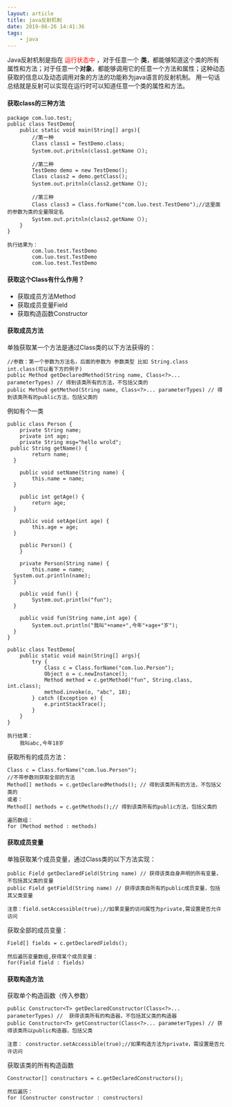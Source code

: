 ```yaml
---
layout: article
title: java反射机制
date: 2019-06-26 14:41:36
tags:
	- java
---
```


Java反射机制是指在<font color=red> 运行状态中 </font>，对于任意一个 **类**，都能够知道这个类的所有属性和方法；对于任意一个**对象**，都能够调用它的任意一个方法和属性；这种动态获取的信息以及动态调用对象的方法的功能称为java语言的反射机制。
用一句话总结就是反射可以实现在运行时可以知道任意一个类的属性和方法。<!--more-->

#### 获取class的三种方法

```获取class
package com.luo.test;
public class TestDemo{
    public static void main(String[] args){
        //第一种
        Class class1 = TestDemo.class;
        System.out.pritnln(class1.getName（）);
        
        //第二种
        TestDemo demo = new TestDemo();
        Class class2 = demo.getClass();
        System.out.pritnln(class2.getName（）);
        
        //第三种
        Class class3 = Class.forName("com.luo.test.TestDemo");//这里面的参数为类的全量限定名
        System.out.pritnln(class2.getName（）);
    }
}

执行结果为：
		com.luo.test.TestDemo
		com.luo.test.TestDemo
		com.luo.test.TestDemo
```



#### 获取这个Class有什么作用？

- 获取成员方法Method
- 获取成员变量Field
- 获取构造函数Constructor

#### 获取成员方法

单独获取某一个方法是通过Class类的以下方法获得的：

```huo
//参数：第一个参数为方法名，后面的参数为 参数类型 比如 String.class int.class(可以看下方的例子)
public Method getDeclaredMethod(String name, Class<?>... parameterTypes) // 得到该类所有的方法，不包括父类的
public Method getMethod(String name, Class<?>... parameterTypes) // 得到该类所有的public方法，包括父类的
```

例如有个一类

```
public class Person {
    private String name;
    private int age;
    private String msg="hello wrold";
 public String getName() {
        return name;
  }

    public void setName(String name) {
        this.name = name;
  }

    public int getAge() {
        return age;
  }

    public void setAge(int age) {
        this.age = age;
  }

    public Person() {
    }

    private Person(String name) {
        this.name = name;
  System.out.println(name);
  }

    public void fun() {
        System.out.println("fun");
  }

    public void fun(String name,int age) {
        System.out.println("我叫"+name+",今年"+age+"岁");
  }
}

public class TestDemo{
    public static void main(String[] args){
        try {
            Class c = Class.forName("com.luo.Person");
            Object o = c.newInstance();
            Method method = c.getMethod("fun", String.class, int.class);
            method.invoke(o, "abc", 18);
        } catch (Exception e) {
            e.printStackTrace();
        }
    }
}
```

```
执行结果：
	我叫abc,今年18岁
```

获取所有的成员方法：

```
Class c = Class.forName("com.luo.Person");
//不带参数则获取全部的方法
Method[] methods = c.getDeclaredMethods(); // 得到该类所有的方法，不包括父类的
或者：
Method[] methods = c.getMethods();// 得到该类所有的public方法，包括父类的

遍历数组：
for (Method method : methods)

```

#### 获取成员变量

单独获取某个成员变量，通过Class类的以下方法实现：

```
public Field getDeclaredField(String name) // 获得该类自身声明的所有变量，不包括其父类的变量
public Field getField(String name) // 获得该类自所有的public成员变量，包括其父类变量

注意：field.setAccessible(true);//如果变量的访问属性为private,需设置是否允许访问
```

获取全部的成员变量：

```
Field[] fields = c.getDeclaredFields();

然后遍历变量数组,获得某个成员变量：
for(Field field : fields)
```



#### 获取构造方法

获取单个构造函数（传入参数）

```
public Constructor<T> getDeclaredConstructor(Class<?>... parameterTypes) //  获得该类所有的构造器，不包括其父类的构造器
public Constructor<T> getConstructor(Class<?>... parameterTypes) // 获得该类所以public构造器，包括父类

注意： constructor.setAccessible(true);//如果构造方法为private，需设置是否允许访问

```

获取该类的所有构造函数

```
Constructor[] constructors = c.getDeclaredConstructors();

然后遍历：
for (Constructor constructor : constructors)
```